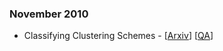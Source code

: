 
### November 2010
- Classifying Clustering Schemes - [[Arxiv](https://arxiv.org/abs/1011.5270)] [[QA](https://github.com/taesiri/ArXivQA/blob/main/papers/1011.5270.md)]
